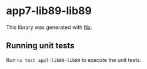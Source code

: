# app7-lib89-lib89

This library was generated with [Nx](https://nx.dev).

## Running unit tests

Run `nx test app7-lib89-lib89` to execute the unit tests.
